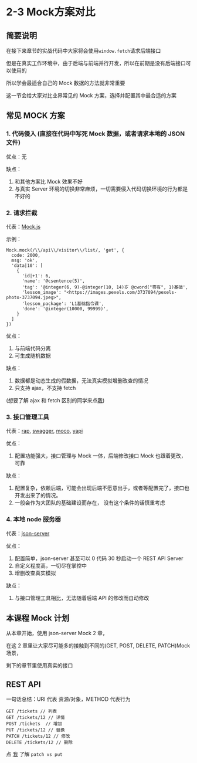 # 2-3 Mock方案对比

## 简要说明

在接下来章节的实战代码中大家将会使用`window.fetch`请求后端接口

但是在真实工作环境中，由于后端与前端并行开发，所以在前期是没有后端接口可以使用的

所以学会最适合自己的 Mock 数据的方法就非常重要

这一节会给大家对比业界常见的 Mock 方案，选择并配置其中最合适的方案

## 常见 MOCK 方案

### 1. 代码侵入 (直接在代码中写死 Mock 数据，或者请求本地的 JSON 文件)

优点：无

缺点：

1. 和其他方案比 Mock 效果不好
2. 与真实 Server 环境的切换非常麻烦，一切需要侵入代码切换环境的行为都是不好的

### 2. 请求拦截

代表：[Mock.js](http://mockjs.com/)

示例：

```
Mock.mock(/\\/api\\/visitor\\/list/, 'get', {
  code: 2000,
  msg: 'ok',
  'data|10': [
    {
      'id|+1': 6,
      'name': '@csentence(5)',
      'tag': '@integer(6, 9)-@integer(10, 14)岁 @cword("零有", 1)基础',
      'lesson_image': "<https://images.pexels.com/3737094/pexels-photo-3737094.jpeg>",
      'lesson_package': 'L1基础指令课',
      'done': '@integer(10000, 99999)',
    }
  ]
})

```

优点：

1. 与前端代码分离
2. 可生成随机数据

缺点：

1. 数据都是动态生成的假数据，无法真实模拟增删改查的情况
2. 只支持 ajax，不支持 fetch

(想要了解 ajax 和 fetch 区别的同学来点[我](https://zhuanlan.zhihu.com/p/24594294))

### 3. 接口管理工具

代表：[rap](https://github.com/thx/RAP), [swagger](https://swagger.io/),
[moco](https://github.com/dreamhead/moco), [yapi](https://github.com/YMFE/yapi)

优点：

1. 配置功能强大，接口管理与 Mock 一体，后端修改接口 Mock 也跟着更改，可靠

缺点：

1. 配置复杂，依赖后端，可能会出现后端不愿意出手，或者等配置完了，接口也开发出来了的情况。
2. 一般会作为大团队的基础建设而存在， 没有这个条件的话慎重考虑

### 4. 本地 node 服务器

代表：[json-server](https://github.com/typicode/json-server)

优点：

1. 配置简单，json-server 甚至可以 0 代码 30 秒启动一个 REST API Server
2. 自定义程度高，一切尽在掌控中
3. 增删改查真实模拟

缺点：

1. 与接口管理工具相比，无法随着后端 API 的修改而自动修改

## 本课程 Mock 计划

从本章开始，使用 json-server Mock 2 章，

在这 2 章里让大家尽可能多的接触到不同的(GET, POST, DELETE, PATCH)Mock 场景，

剩下的章节里使用真实的接口

## REST API

一句话总结：URI 代表 资源/对象，METHOD 代表行为

```
GET /tickets // 列表
GET /tickets/12 // 详情
POST /tickets  // 增加
PUT /tickets/12 // 替换
PATCH /tickets/12 // 修改
DELETE /tickets/12 // 删除

```

点 [我](https://segmentfault.com/q/1010000005685904) 了解 `patch vs put`